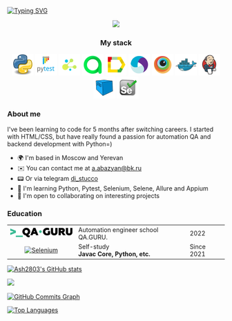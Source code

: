 [![Typing SVG](https://readme-typing-svg.herokuapp.com?font=Kdam+Thmor+Pro&size=33&color=000000&background=FFFFFF&center=true&width=950&height=200&lines=Hello+!+My+name+is+Ashot!;I'm+interested+in+AQA+and+Python+development)](https://git.io/typing-svg)

<div id="header" align="center">
  <img src="https://media3.giphy.com/media/Ll22OhMLAlVDb8UQWe/giphy.gif?cid=ecf05e47365dkicztdfw075usylvuxlxmr4d1pg6zmb6nff3&rid=giphy.gif&ct=s" width="100"/>
</div>

<h3 align="center">My stack</h3>
<p align="center">
	<a href="#"><img title="Python" src="images/159627.png" width="50px"/></a>
	<a href="#"><img title="Pytest" src="images/159627 (1).png" width="50px"/></a>
	<a href="#"><img title="Selene" src="images/159627 (2).png" width="50px"/></a>
	<a href="#"><img title="Allure TestOps" src="images/Allure_EE.svg" width="50px"/></a>
	<a href="#"><img title="Allure Report" src="images/Allure_Report.svg" width="50px"/></a>
	<a href="#"><img title="Appium" src="images/Appium.svg" width="50px"/></a>
	<a href="#"><img title="Browserstack" src="images/Browserstack.svg" width="50px"/></a>
	<a href="#"><img title="Docker" src="images/Docker.svg" width="50px"/></a>
	<a href="#"><img title="Jenkins" src="images/Jenkins.svg" width="50px"/></a>
	<a href="#"><img title="Selenoid" src="images/Selenoid.svg" width="50px"/></a>
	<a href="#"><img title="Selenium" src="images/Selenium.svg" width="50px"/></a>
</p>

<h3 align="left">About me</h3>

I've been learning to code for 5 months after switching careers. I started with HTML/CSS, but have really found a passion for automation QA and backend development with Python=)

* 🌍  I'm based in Moscow and Yerevan
* ✉️  You can contact me at [a.abazyan@bk.ru](mailto:a.abazyan@bk.ru)
* 📟 Or via telegram [di_stucco](https://t.me/di_stucco)
* 🧠  I'm learning Python, Pytest, Selenium, Selene, Allure and Appium
* 🤝  I'm open to collaborating on interesting projects


### Education

 <table style="width=100%" cellspacing="0" cellpadding="5">
    <tr >
        <td align="center"><a href="http://qa.guru/" target="_blank" rel="noopener noreferrer"><img style="width:150px" src="images/qaGuru.svg"></a></td>
        <td>Automation engineer school QA.GURU.</td>
        <td>2022</td>
    </tr>
    <tr>
        <td align="center">
            <a href="#"><img title="Selenium" src="https://img.icons8.com/fluency/96/undefined/laptop-coding.png" width="50px"/></a>
        </td>
        <td>
            Self-study
         <br><b>Javac Core, Python, etc.</b>
        </td>
        <td>Since 2021</td>
    </tr>
    <tr>
</table>


<a href="http://www.github.com/Ash2803"><img src="https://github-readme-stats.vercel.app/api?username=Ash2803&show_icons=true&hide=&count_private=true&title_color=0891b2&text_color=000000&icon_color=0891b2&bg_color=ffffff&hide_border=true&show_icons=true" alt="Ash2803's GitHub stats" /></a>

<a href="http://www.github.com/Ash2803"><img src="https://github-readme-streak-stats.herokuapp.com/?user=Ash2803&stroke=000000&background=ffffff&ring=0891b2&fire=0891b2&currStreakNum=000000&currStreakLabel=0891b2&sideNums=000000&sideLabels=000000&dates=000000&hide_border=true" /></a>

<a href="http://www.github.com/Ash2803"><img src="https://activity-graph.herokuapp.com/graph?username=Ash2803&bg_color=ffffff&color=000000&line=0891b2&point=000000&area_color=ffffff&area=true&hide_border=true&custom_title=GitHub%20Commits%20Graph" alt="GitHub Commits Graph" /></a>

<a href="https://github.com/Ash2803" align="left"><img src="https://github-readme-stats.vercel.app/api/top-langs/?username=Ash2803&langs_count=10&title_color=0891b2&text_color=000000&icon_color=0891b2&bg_color=ffffff&hide_border=true&locale=en&custom_title=Top%20%Languages" alt="Top Languages" /></a>